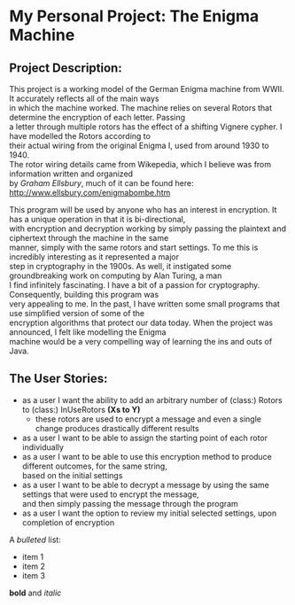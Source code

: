 # My Personal Project: The Enigma Machine

## Project Description:
This project is a working model of the German Enigma machine from WWII. It accurately reflects all of the main ways    
in which the machine worked. The machine relies on several Rotors that determine the encryption of each letter. Passing  
a letter through multiple rotors has the effect of a shifting Vignere cypher. I have modelled the Rotors according to  
their actual wiring from the original Enigma I, used from around 1930 to 1940.  
The rotor wiring details came from Wikepedia, which I believe was from information written and organized  
by *Graham Ellsbury*, much of it can be found here:  
http://www.ellsbury.com/enigmabombe.htm

This program will be used by anyone who has an interest in encryption. It has a unique operation in that it is 
bi-directional,  
with encryption and decryption working by simply passing the plaintext and ciphertext through the machine in the same  
manner, simply with the same rotors and start settings. To me this is incredibly interesting as it represented a major  
step in cryptography in the 1900s. As well, it instigated some groundbreaking work on computing by Alan Turing, a man  
I find infinitely fascinating. I have a bit of a passion for cryptography. Consequently, building this program was  
very appealing to me. In the past, I have written some small programs that use simplified version of some of the  
encryption algorithms that protect our data today. When the project was announced, I felt like modelling the Enigma  
machine would be a very compelling way of learning the ins and outs of Java.

## The User Stories:

- as a user I want the ability to add an arbitrary number of (class:) Rotors to (class:) InUseRotors **(Xs to Y)**
  - these rotors are used to encrypt a message and even a single change produces drastically different results
- as a user I want to be able to assign the starting point of each rotor individually
- as a user I want to be able to use this encryption method to produce different outcomes, for the same string,  
based on the initial settings
- as a user I want to be able to decrypt a message by using the same settings that were used to encrypt the message,  
and then simply passing the message through the program 
- as a user I want the option to review my initial selected settings, upon completion of encryption 




A *bulleted* list:
- item 1
- item 2
- item 3

**bold** and *italic*